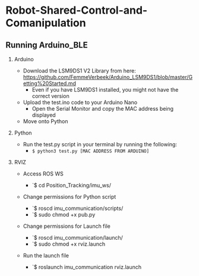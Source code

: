# Robot-Shared-Control-and-Comanipulation

**Running Arduino_BLE**
---

1. Arduino

    + Download the LSM9DS1 V2 Library from here: https://github.com/FemmeVerbeek/Arduino_LSM9DS1/blob/master/Getting%20Started.md 
        - Even if you have LSM9DS1 installed, you might not have the correct version
    + Upload the test.ino code to your Arduino Nano
        - Open the Serial Monitor and copy the MAC address being displayed
    + Move onto Python

2. Python

    + Run the test.py script in your terminal by running the following:
    	- `$ python3 test.py [MAC ADDRESS FROM ARDUINO]`

3. RVIZ
    + Access ROS WS
        - `$ cd Position_Tracking/imu_ws/

    + Change permissions for Python script
        - `$ roscd imu_communication/scripts/
        - `$ sudo chmod +x pub.py

    + Change permissions for Launch file
        - `$ roscd imu_communication/launch/
        - `$ sudo chmod +x rviz.launch

    + Run the launch file
        - `$ roslaunch imu_communication rviz.launch

